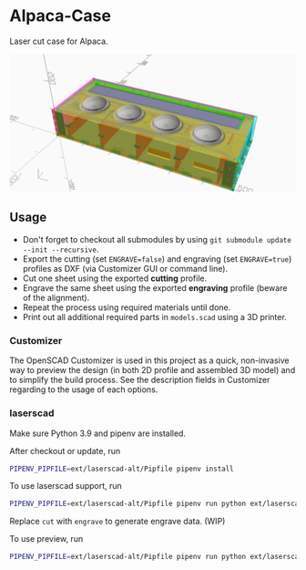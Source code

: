 # Alpaca-Case

Laser cut case for Alpaca.

![case.webp](./case.webp)

## Usage

- Don't forget to checkout all submodules by using `git submodule update --init --recursive`.
- Export the cutting (set `ENGRAVE=false`) and engraving (set `ENGRAVE=true`) profiles as DXF (via Customizer GUI or command line).
- Cut one sheet using the exported **cutting** profile.
- Engrave the same sheet using the exported **engraving** profile (beware of the alignment).
- Repeat the process using required materials until done.
- Print out all additional required parts in `models.scad` using a 3D printer.

### Customizer

The OpenSCAD Customizer is used in this project as a quick, non-invasive way to preview the design (in both 2D profile and assembled 3D model) and to simplify the build process. See the description fields in Customizer regarding to the usage of each options.

### laserscad

Make sure Python 3.9 and pipenv are installed.

After checkout or update, run

```sh
PIPENV_PIPFILE=ext/laserscad-alt/Pipfile pipenv install
```

To use laserscad support, run

```sh
PIPENV_PIPFILE=ext/laserscad-alt/Pipfile pipenv run python ext/laserscad-alt/lscad.py cut case.scad <page_width>x<page_height> -D '{"SHEET": "lscad"}'
```

Replace `cut` with `engrave` to generate engrave data. (WIP)

To use preview, run

```sh
PIPENV_PIPFILE=ext/laserscad-alt/Pipfile pipenv run python ext/laserscad-alt/lscad.py preview case.scad <page_width>x<page_height> -D '{"SHEET": "lscad", "PREVIEW_3D": false}'
```
